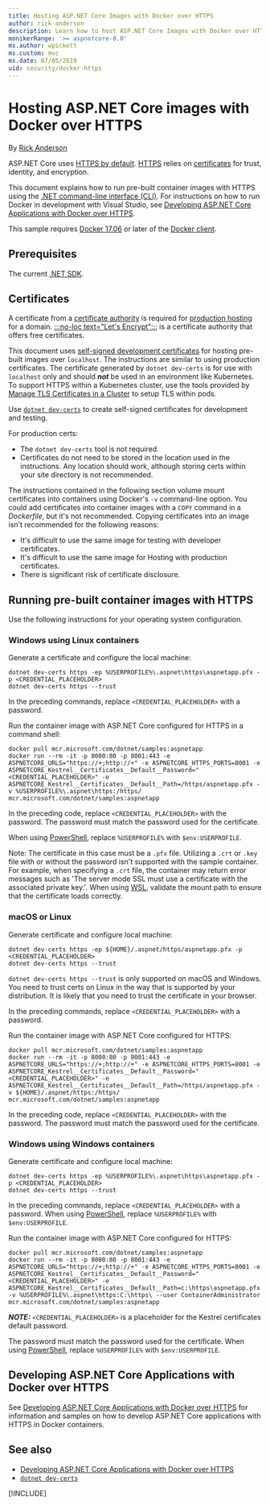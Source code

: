 ```yaml
---
title: Hosting ASP.NET Core Images with Docker over HTTPS
author: rick-anderson
description: Learn how to host ASP.NET Core Images with Docker over HTTPS
monikerRange: '>= aspnetcore-8.0'
ms.author: wpickett
ms.custom: mvc
ms.date: 07/05/2019
uid: security/docker-https
---
```

# Hosting ASP.NET Core images with Docker over HTTPS

<!-- This topic drops loc for "Let's Encrypt" -->

By [Rick Anderson](https://twitter.com/RickAndMSFT)

ASP.NET Core uses [HTTPS by default](./enforcing-ssl.md). [HTTPS](https://en.wikipedia.org/wiki/HTTPS) relies on [certificates](https://en.wikipedia.org/wiki/Public_key_certificate) for trust, identity, and encryption.

This document explains how to run pre-built container images with HTTPS using the [.NET command-line interface (CLI)](/dotnet/core/tools/). For instructions on how to run Docker in development with Visual Studio, see [Developing ASP.NET Core Applications with Docker over HTTPS](https://github.com/dotnet/dotnet-docker/blob/main/samples/run-aspnetcore-https-development.md).

This sample requires [Docker 17.06](https://docs.docker.com/release-notes/docker-ce) or later of the [Docker client](https://www.docker.com/products/docker).

## Prerequisites

The current [.NET SDK](https://dotnet.microsoft.com/download).

## Certificates

A certificate from a [certificate authority](https://wikipedia.org/wiki/Certificate_authority) is required for [production hosting](https://blogs.msdn.microsoft.com/webdev/2017/11/29/configuring-https-in-asp-net-core-across-different-platforms/) for a domain. [:::no-loc text="Let's Encrypt":::](https://letsencrypt.org/) is a certificate authority that offers free certificates.

This document uses [self-signed development certificates](https://en.wikipedia.org/wiki/Self-signed_certificate) for hosting pre-built images over `localhost`. The instructions are similar to using production certificates. The certificate generated by `dotnet dev-certs` is for use with `localhost` only and should ***not*** be used in an environment like Kubernetes. To support HTTPS within a Kubernetes cluster, use the tools provided by [Manage TLS Certificates in a Cluster](https://kubernetes.io/docs/tasks/tls/managing-tls-in-a-cluster/) to setup TLS within pods.

Use [`dotnet dev-certs`](/dotnet/core/tools/dotnet-dev-certs) to create self-signed certificates for development and testing.

For production certs:

* The `dotnet dev-certs` tool is not required.
* Certificates do not need to be stored in the location used in the instructions. Any location should work, although storing certs within your site directory is not recommended.

The instructions contained in the following section volume mount certificates into containers using Docker's `-v` command-line option. You could add certificates into container images with a `COPY` command in a *Dockerfile*, but it's not recommended. Copying certificates into an image isn't recommended for the following reasons:

* It's difficult to use the same image for testing with developer certificates.
* It's difficult to use the same image for Hosting with production certificates.
* There is significant risk of certificate disclosure.

## Running pre-built container images with HTTPS

Use the following instructions for your operating system configuration.

### Windows using Linux containers

Generate a certificate and configure the local machine:

```dotnetcli
dotnet dev-certs https -ep %USERPROFILE%\.aspnet\https\aspnetapp.pfx -p <CREDENTIAL_PLACEHOLDER>
dotnet dev-certs https --trust
```

In the preceding commands, replace `<CREDENTIAL_PLACEHOLDER>` with a password.

Run the container image with ASP.NET Core configured for HTTPS in a command shell:

```console
docker pull mcr.microsoft.com/dotnet/samples:aspnetapp
docker run --rm -it -p 8000:80 -p 8001:443 -e ASPNETCORE_URLS="https://+;http://+" -e ASPNETCORE_HTTPS_PORTS=8001 -e ASPNETCORE_Kestrel__Certificates__Default__Password="<CREDENTIAL_PLACEHOLDER>" -e ASPNETCORE_Kestrel__Certificates__Default__Path=/https/aspnetapp.pfx -v %USERPROFILE%\.aspnet\https:/https/ mcr.microsoft.com/dotnet/samples:aspnetapp
```

In the preceding code, replace `<CREDENTIAL_PLACEHOLDER>` with the password. The password must match the password used for the certificate.

When using [PowerShell](/powershell/scripting/overview), replace `%USERPROFILE%` with `$env:USERPROFILE`.

Note: The certificate in this case must be a `.pfx` file.  Utilizing a `.crt` or `.key` file with or without the password isn't supported with the sample container.  For example, when specifying a `.crt` file, the container may return error messages such as 'The server mode SSL must use a certificate with the associated private key.'. When using [WSL](/windows/wsl/about), validate the mount path to ensure that the certificate loads correctly.

### macOS or Linux

Generate certificate and configure local machine:

```dotnetcli
dotnet dev-certs https -ep ${HOME}/.aspnet/https/aspnetapp.pfx -p <CREDENTIAL_PLACEHOLDER>
dotnet dev-certs https --trust
```

`dotnet dev-certs https --trust` is only supported on macOS and Windows. You need to trust certs on Linux in the way that is supported by your distribution. It is likely that you need to trust the certificate in your browser.

In the preceding commands, replace `<CREDENTIAL_PLACEHOLDER>` with a password.

Run the container image with ASP.NET Core configured for HTTPS:

```console
docker pull mcr.microsoft.com/dotnet/samples:aspnetapp
docker run --rm -it -p 8000:80 -p 8001:443 -e ASPNETCORE_URLS="https://+;http://+" -e ASPNETCORE_HTTPS_PORTS=8001 -e ASPNETCORE_Kestrel__Certificates__Default__Password="<CREDENTIAL_PLACEHOLDER>" -e ASPNETCORE_Kestrel__Certificates__Default__Path=/https/aspnetapp.pfx -v ${HOME}/.aspnet/https:/https/ mcr.microsoft.com/dotnet/samples:aspnetapp
```

In the preceding code, replace `<CREDENTIAL_PLACEHOLDER>` with the password. The password must match the password used for the certificate.

### Windows using Windows containers

Generate certificate and configure local machine:

```dotnetcli
dotnet dev-certs https -ep %USERPROFILE%\.aspnet\https\aspnetapp.pfx -p <CREDENTIAL_PLACEHOLDER>
dotnet dev-certs https --trust
```

In the preceding commands, replace `<CREDENTIAL_PLACEHOLDER>` with a password. When using [PowerShell](/powershell/scripting/overview), replace `%USERPROFILE%` with `$env:USERPROFILE`.

Run the container image with ASP.NET Core configured for HTTPS:

```console
docker pull mcr.microsoft.com/dotnet/samples:aspnetapp
docker run --rm -it -p 8000:80 -p 8001:443 -e ASPNETCORE_URLS="https://+;http://+" -e ASPNETCORE_HTTPS_PORTS=8001 -e ASPNETCORE_Kestrel__Certificates__Default__Password="<CREDENTIAL_PLACEHOLDER>" -e ASPNETCORE_Kestrel__Certificates__Default__Path=c:\https\aspnetapp.pfx -v %USERPROFILE%\.aspnet\https:C:\https\ --user ContainerAdministrator mcr.microsoft.com/dotnet/samples:aspnetapp
```

***NOTE:*** `<CREDENTIAL_PLACEHOLDER>` is a placeholder for the Kestrel certificates default password.

The password must match the password used for the certificate. When using [PowerShell](/powershell/scripting/overview), replace `%USERPROFILE%` with `$env:USERPROFILE`.

## Developing ASP.NET Core Applications with Docker over HTTPS

See [Developing ASP.NET Core Applications with Docker over HTTPS](https://github.com/dotnet/dotnet-docker/blob/master/samples/run-aspnetcore-https-development.md) for information and samples on how to develop ASP.NET Core applications with HTTPS in Docker containers.

## See also

* [Developing ASP.NET Core Applications with Docker over HTTPS](https://github.com/dotnet/dotnet-docker/blob/main/samples/run-aspnetcore-https-development.md)
* [`dotnet dev-certs`](/dotnet/core/tools/dotnet-dev-certs)

[!INCLUDE[](~/security/includes/docker-https6.md")]
